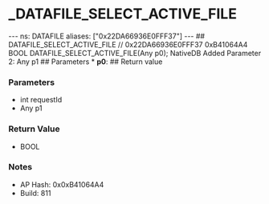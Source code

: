 # _DATAFILE_SELECT_ACTIVE_FILE

--- ns: DATAFILE aliases: ["0x22DA66936E0FFF37"] --- ## DATAFILE_SELECT_ACTIVE_FILE  // 0x22DA66936E0FFF37 0xB41064A4 BOOL DATAFILE_SELECT_ACTIVE_FILE(Any p0);  NativeDB Added Parameter 2: Any p1  ## Parameters * **p0**:  ## Return value

### Parameters
* int requestId
* Any p1

### Return Value
* BOOL

### Notes
* AP Hash: 0x0xB41064A4
* Build: 811

